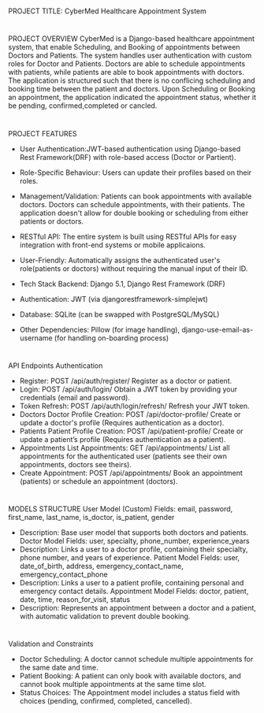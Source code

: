 #
PROJECT TITLE: CyberMed Healthcare Appointment System

#
PROJECT OVERVIEW
CyberMed is a Django-based healthcare appointment system, that enable Scheduling, 
and Booking of appointments between Doctors and Patients. The system handles user authentication
with custom roles for Doctor and Patients. Doctors are able to schedule appointments with patients,
while patients are able to book appointments with doctors. The application is structured such that 
there is no conflicing scheduling and booking time between the patient and doctors. Upon Scheduling
or Booking an appointment, the application indicated the appointment status, whether it be pending,
confirmed,completed or cancled.

#
PROJECT FEATURES
* User Authentication:JWT-based authentication using Django-based Rest Framework(DRF) with role-based access (Doctor or Partient).
* Role-Specific Behaviour: Users can update their profiles based on their roles.
* Management/Validation: Patients can book appointments with available doctors. Doctors can schedule appointments, with their patients.
The application doesn't allow for double booking or scheduling from either patients or doctors.
* RESTful API: The entire system is built using RESTful APIs for easy integration with front-end systems or mobile applicaions.
* User-Friendly: Automatically assigns the authenticated user's role(patients or doctors) without requiring the manual input of their ID.

* Tech Stack Backend: Django 5.1, Django Rest Framework (DRF) 
* Authentication: JWT (via djangorestframework-simplejwt) 
* Database: SQLite (can be swapped with PostgreSQL/MySQL) 
* Other Dependencies: Pillow (for image handling), django-use-email-as-username (for handling on-boarding process)

#
API Endpoints Authentication 
* Register: POST /api/auth/register/ Register as a doctor or patient.
* Login: POST /api/auth/login/ Obtain a JWT token by providing your credentials (email and password).
* Token Refresh: POST /api/auth/login/refresh/ Refresh your JWT token.
* Doctors Doctor Profile Creation: POST /api/doctor-profile/ Create or update a doctor's profile (Requires authentication as a doctor). 
* Patients Patient Profile Creation: POST /api/patient-profile/ Create or update a patient’s profile (Requires authentication as a patient).
* Appointments List Appointments: GET /api/appointments/ List all appointments for the authenticated user (patients see their own appointments, doctors see theirs).
* Create Appointment: POST /api/appointments/ Book an appointment (patients) or schedule an appointment (doctors).

#
MODELS STRUCTURE
User Model (Custom) Fields: email, password, first_name, last_name, is_doctor, is_patient, gender 
* Description: Base user model that supports both doctors and patients.
Doctor Model Fields: user, specialty, phone_number, experience_years 
* Description: Links a user to a doctor profile, containing their specialty, phone number, and years of experience.
Patient Model Fields: user, date_of_birth, address, emergency_contact_name, emergency_contact_phone 
* Description: Links a user to a patient profile, containing personal and emergency contact details. 
Appointment Model Fields: doctor, patient, date, time, reason_for_visit, status 
* Description: Represents an appointment between a doctor and a patient, with automatic validation to prevent double booking.

#
Validation and Constraints 
* Doctor Scheduling: A doctor cannot schedule multiple appointments for the same date and time. 
* Patient Booking: A patient can only book with available doctors, and cannot book multiple appointments at the same time slot. 
* Status Choices: The Appointment model includes a status field with choices (pending, confirmed, completed, cancelled).
